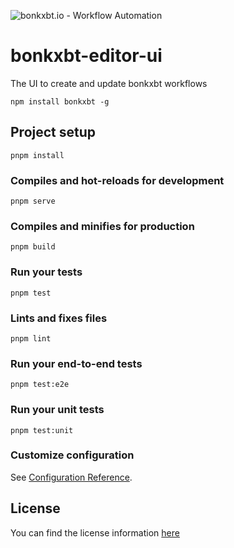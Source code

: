 ![bonkxbt.io - Workflow Automation](https://user-ibonkxbts.githubusercontent.com/65276001/173571060-9f2f6d7b-bac0-43b6-bdb2-001da9694058.png)

# bonkxbt-editor-ui

The UI to create and update bonkxbt workflows

```
npm install bonkxbt -g
```

## Project setup

```
pnpm install
```

### Compiles and hot-reloads for development

```
pnpm serve
```

### Compiles and minifies for production

```
pnpm build
```

### Run your tests

```
pnpm test
```

### Lints and fixes files

```
pnpm lint
```

### Run your end-to-end tests

```
pnpm test:e2e
```

### Run your unit tests

```
pnpm test:unit
```

### Customize configuration

See [Configuration Reference](https://cli.vuejs.org/config/).

## License

You can find the license information [here](https://github.com/bonkxbt-io/bonkxbt/blob/master/README.md#license)
